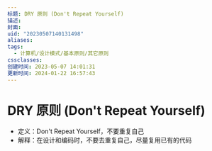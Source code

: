 ```yaml
---
标题: DRY 原则 (Don't Repeat Yourself)
描述: 
封面: 
uid: "20230507140131498"
aliases: 
tags:
  - 计算机/设计模式/基本原则/其它原则
cssclasses: 
创建时间: 2023-05-07 14:01:31
更新时间: 2024-01-22 16:57:43
---
```


# DRY 原则 (Don't Repeat Yourself)

- 定义：Don't Repeat Yourself，不要重复自己
- 解释：在设计和编码时，不要去重复自己，尽量复用已有的代码
